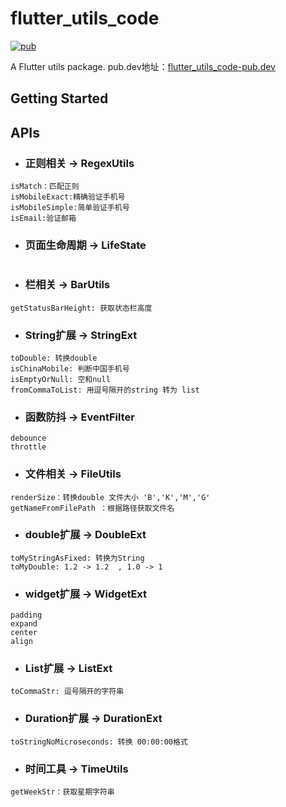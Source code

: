 
[pubSvg]: https://img.shields.io/badge/pub-0.0.3-brightgreen
[pub]: https://github.com/panzhoutao/flutter_utils_code
[flutter_utils_code-pub.dev]: https://pub.dev/packages/flutter_utils_code


# flutter_utils_code
[![pub][pubSvg]][pub] 

A Flutter utils package.
pub.dev地址：[flutter_utils_code-pub.dev]

## Getting Started

## APIs
* ### 正则相关 -> RegexUtils
```
isMatch：匹配正则
isMobileExact:精确验证手机号
isMobileSimple:简单验证手机号
isEmail:验证邮箱
```


* ### 页面生命周期 -> LifeState
```

```


* ### 栏相关 -> BarUtils
```
getStatusBarHeight: 获取状态栏高度
```

* ### String扩展 -> StringExt
```
toDouble: 转换double
isChinaMobile: 判断中国手机号
isEmptyOrNull: 空和null
fromCommaToList: 用逗号隔开的string 转为 list
```

* ### 函数防抖 -> EventFilter
```
debounce
throttle
```

* ### 文件相关 -> FileUtils
```
renderSize：转换double 文件大小 'B','K','M','G'
getNameFromFilePath ：根据路径获取文件名
```

* ### double扩展 -> DoubleExt
```
toMyStringAsFixed: 转换为String
toMyDouble: 1.2 -> 1.2  , 1.0 -> 1
```

* ### widget扩展 -> WidgetExt
```
padding
expand
center
align
```

* ### List扩展 -> ListExt
```
toCommaStr: 逗号隔开的字符串
```

* ### Duration扩展 -> DurationExt
```
toStringNoMicroseconds: 转换 00:00:00格式
```

* ### 时间工具 -> TimeUtils
```
getWeekStr：获取星期字符串
```
